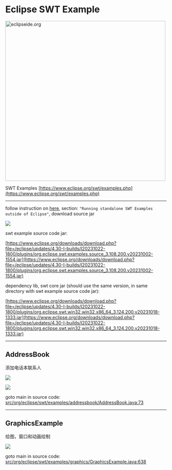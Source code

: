 # Eclipse SWT Example

<img src="README/Eclipse-Luna-Logo.svg" alt="eclipseide.org" width="500">

SWT Examples [https://www.eclipse.org/swt/examples.php](https://www.eclipse.org/swt/examples.php)

---

follow instruction on [here](https://www.eclipse.org/swt/examples.php#standaloneOutsideEclipse), section: `"Running standalone SWT Examples outside of Eclipse"`, download source jar

![](README/2023-10-23-21-34-34.png)

swt example source code jar:

[https://www.eclipse.org/downloads/download.php?file=/eclipse/updates/4.30-I-builds/I20231022-1800/plugins/org.eclipse.swt.examples.source_3.108.200.v20231002-1554.jar](https://www.eclipse.org/downloads/download.php?file=/eclipse/updates/4.30-I-builds/I20231022-1800/plugins/org.eclipse.swt.examples.source_3.108.200.v20231002-1554.jar)

dependency lib, swt core jar (should use the same version, in same directory with swt example source code jar):

[https://www.eclipse.org/downloads/download.php?file=/eclipse/updates/4.30-I-builds/I20231022-1800/plugins/org.eclipse.swt.win32.win32.x86_64_3.124.200.v20231018-1333.jar](https://www.eclipse.org/downloads/download.php?file=/eclipse/updates/4.30-I-builds/I20231022-1800/plugins/org.eclipse.swt.win32.win32.x86_64_3.124.200.v20231018-1333.jar)

---

## AddressBook

添加电话本联系人

![](README/2023-10-23-21-48-41.png)

![](README/2023-10-23-21-49-44.png)


goto main in source code: [src/org/eclipse/swt/examples/addressbook/AddressBook.java:73](src/org/eclipse/swt/examples/addressbook/AddressBook.java#L73)

---
## GraphicsExample

绘图，窗口和动画绘制

![](README/Video_20231023215401_编辑.gif)

goto main in source code: [src/org/eclipse/swt/examples/graphics/GraphicsExample.java:638](src/org/eclipse/swt/examples/graphics/GraphicsExample.java:638)
